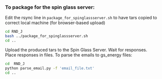 
### To package for the spin glass server:

Edit the rsync line in `package_for_spinglassserver.sh` to have tars copied to correct local machine (for browser-based upload)

``` bash 
cd RND_J
bash ../package_for_spinglassserver.sh
cd ..
```

Upload the produced tars to the Spin Glass Server.  Wait for responses. 
Place responses in files. To parse the emails to gs_energy files:

``` bash
cd  RND_J
python parse_email.py -f 'email_file.txt'
cd ..
```

